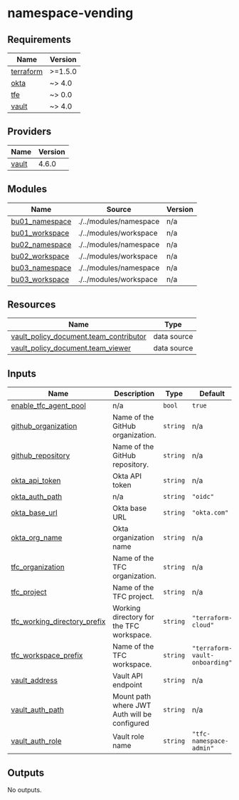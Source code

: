 # namespace-vending

<!-- BEGIN_TF_DOCS -->
## Requirements

| Name | Version |
|------|---------|
| <a name="requirement_terraform"></a> [terraform](#requirement\_terraform) | >=1.5.0 |
| <a name="requirement_okta"></a> [okta](#requirement\_okta) | ~> 4.0 |
| <a name="requirement_tfe"></a> [tfe](#requirement\_tfe) | ~> 0.0 |
| <a name="requirement_vault"></a> [vault](#requirement\_vault) | ~> 4.0 |

## Providers

| Name | Version |
|------|---------|
| <a name="provider_vault"></a> [vault](#provider\_vault) | 4.6.0 |

## Modules

| Name | Source | Version |
|------|--------|---------|
| <a name="module_bu01_namespace"></a> [bu01\_namespace](#module\_bu01\_namespace) | ./../modules/namespace | n/a |
| <a name="module_bu01_workspace"></a> [bu01\_workspace](#module\_bu01\_workspace) | ./../modules/workspace | n/a |
| <a name="module_bu02_namespace"></a> [bu02\_namespace](#module\_bu02\_namespace) | ./../modules/namespace | n/a |
| <a name="module_bu02_workspace"></a> [bu02\_workspace](#module\_bu02\_workspace) | ./../modules/workspace | n/a |
| <a name="module_bu03_namespace"></a> [bu03\_namespace](#module\_bu03\_namespace) | ./../modules/namespace | n/a |
| <a name="module_bu03_workspace"></a> [bu03\_workspace](#module\_bu03\_workspace) | ./../modules/workspace | n/a |

## Resources

| Name | Type |
|------|------|
| [vault_policy_document.team_contributor](https://registry.terraform.io/providers/hashicorp/vault/latest/docs/data-sources/policy_document) | data source |
| [vault_policy_document.team_viewer](https://registry.terraform.io/providers/hashicorp/vault/latest/docs/data-sources/policy_document) | data source |

## Inputs

| Name | Description | Type | Default | Required |
|------|-------------|------|---------|:--------:|
| <a name="input_enable_tfc_agent_pool"></a> [enable\_tfc\_agent\_pool](#input\_enable\_tfc\_agent\_pool) | n/a | `bool` | `true` | no |
| <a name="input_github_organization"></a> [github\_organization](#input\_github\_organization) | Name of the GitHub organization. | `string` | n/a | yes |
| <a name="input_github_repository"></a> [github\_repository](#input\_github\_repository) | Name of the GitHub repository. | `string` | n/a | yes |
| <a name="input_okta_api_token"></a> [okta\_api\_token](#input\_okta\_api\_token) | Okta API token | `string` | n/a | yes |
| <a name="input_okta_auth_path"></a> [okta\_auth\_path](#input\_okta\_auth\_path) | n/a | `string` | `"oidc"` | no |
| <a name="input_okta_base_url"></a> [okta\_base\_url](#input\_okta\_base\_url) | Okta base URL | `string` | `"okta.com"` | no |
| <a name="input_okta_org_name"></a> [okta\_org\_name](#input\_okta\_org\_name) | Okta organization name | `string` | n/a | yes |
| <a name="input_tfc_organization"></a> [tfc\_organization](#input\_tfc\_organization) | Name of the TFC organization. | `string` | n/a | yes |
| <a name="input_tfc_project"></a> [tfc\_project](#input\_tfc\_project) | Name of the TFC project. | `string` | n/a | yes |
| <a name="input_tfc_working_directory_prefix"></a> [tfc\_working\_directory\_prefix](#input\_tfc\_working\_directory\_prefix) | Working directory for the TFC workspace. | `string` | `"terraform-cloud"` | no |
| <a name="input_tfc_workspace_prefix"></a> [tfc\_workspace\_prefix](#input\_tfc\_workspace\_prefix) | Name of the TFC workspace. | `string` | `"terraform-vault-onboarding"` | no |
| <a name="input_vault_address"></a> [vault\_address](#input\_vault\_address) | Vault API endpoint | `string` | n/a | yes |
| <a name="input_vault_auth_path"></a> [vault\_auth\_path](#input\_vault\_auth\_path) | Mount path where JWT Auth will be configured | `string` | n/a | yes |
| <a name="input_vault_auth_role"></a> [vault\_auth\_role](#input\_vault\_auth\_role) | Vault role name | `string` | `"tfc-namespace-admin"` | no |

## Outputs

No outputs.
<!-- END_TF_DOCS -->
